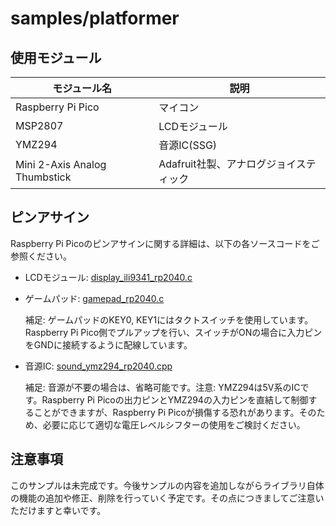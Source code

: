 # samples/platformer

## 使用モジュール

| モジュール名                        | 説明                              |
|-----------------------------------|-----------------------------------|
| Raspberry Pi Pico                 | マイコン                           |
| MSP2807                           | LCDモジュール                       |
| YMZ294                            | 音源IC(SSG)                       |
| Mini 2-Axis Analog Thumbstick     | Adafruit社製、アナログジョイスティック |

## ピンアサイン

Raspberry Pi Picoのピンアサインに関する詳細は、以下の各ソースコードをご参照ください。

 - LCDモジュール:
   [display_ili9341_rp2040.c](https://github.com/nyannkov/mgc/blob/main/devices/mgc/display/ili9341/rp2040/display_ili9341_rp2040.c)

 - ゲームパッド:
   [gamepad_rp2040.c](https://github.com/nyannkov/mgc/blob/main/devices/mgc/gamepad/rp2040/gamepad_rp2040.c)
   
   補足: ゲームパッドのKEY0, KEY1にはタクトスイッチを使用しています。Raspberry Pi Pico側でプルアップを行い、スイッチがONの場合に入力ピンをGNDに接続するように配線しています。

 - 音源IC:
   [sound_ymz294_rp2040.cpp](https://github.com/nyannkov/mgc/blob/main/devices/mgc/sound/psg/ymz294/rp2040/sound_ymz294_rp2040.cpp)
   
   補足: 音源が不要の場合は、省略可能です。注意: YMZ294は5V系のICです。Raspberry Pi Picoの出力ピンとYMZ294の入力ピンを直結して制御することができますが、Raspberry Pi Picoが損傷する恐れがあります。そのため、必要に応じて適切な電圧レベルシフターの使用をご検討ください。

## 注意事項

このサンプルは未完成です。今後サンプルの内容を追加しながらライブラリ自体の機能の追加や修正、削除を行っていく予定です。その点につきましてご注意いただけますと幸いです。

